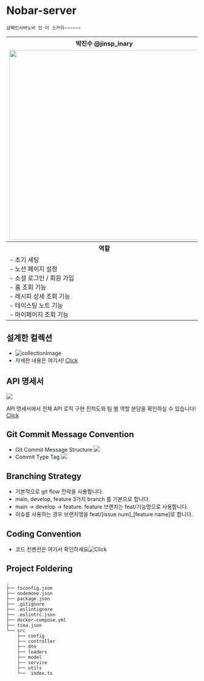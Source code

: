 # Nobar-server
`샴페인서버노바 인 더 스카이~~~~~~`

<div align="center">
	<table>
  <th>박진수 @jinsp_inary</th>
	<th>임승하 @</th>
	<tr>
		<td><img width="500" src="https://s3.us-west-2.amazonaws.com/secure.notion-static.com/8b3f769d-d676-4ce1-a71b-9aa27544a3c3/Untitled.png?X-Amz-Algorithm=AWS4-HMAC-SHA256&X-Amz-Content-Sha256=UNSIGNED-PAYLOAD&X-Amz-Credential=AKIAT73L2G45EIPT3X45%2F20220713%2Fus-west-2%2Fs3%2Faws4_request&X-Amz-Date=20220713T164207Z&X-Amz-Expires=86400&X-Amz-Signature=93a77f32b5f33e5f5e0481dfbf6c6196cfabe6b551448e7d05c501026786ec30&X-Amz-SignedHeaders=host&response-content-disposition=filename%20%3D%22Untitled.png%22&x-id=GetObject"></td>
		<td><img width="500" src="https://i.ibb.co/RpG6ZqW/image.jpg"></td>
	</tr>
<th> 역할</th>
<th> 역할</th>
<tr>
<td>
- 초기 세팅<br>
- 노션 페이지 설정<br>
- 소셜 로그인 / 회원 가입<br>
- 홈 조회 기능<br>
- 레시피 상세 조회 기능<br>
- 테이스팅 노트 기능 <br>
- 마이페이지 조회 기능 <br>
</td>
<td>
- 검색 태그 조회 기능 <br>
- 최근 & 추천 검색어 조회 기능 <br>
- 재료, 칵테일 텍스트 검색 기능 <br>
- 술 태그 검색 조회 기능 <br>
- 칵테일 가이드 상세 조회 기능 <br>
</td>
</tr>
	</table>
</div>

## 설계한 컬렉션
- ![collectionImage](https://s3.us-west-2.amazonaws.com/secure.notion-static.com/04f58ab4-5910-4a88-8e91-2d69ea84d1a2/Group_33682.png?X-Amz-Algorithm=AWS4-HMAC-SHA256&X-Amz-Content-Sha256=UNSIGNED-PAYLOAD&X-Amz-Credential=AKIAT73L2G45EIPT3X45%2F20220713%2Fus-west-2%2Fs3%2Faws4_request&X-Amz-Date=20220713T133940Z&X-Amz-Expires=86400&X-Amz-Signature=674f2145108df6dbadb342546dfdea68af0855bda47338cd6d30937ec464ba0d&X-Amz-SignedHeaders=host&response-content-disposition=filename%20%3D%22Group%252033682.png%22&x-id=GetObject)
- 자세한 내용은 여기서! [Click](https://www.notion.so/DB-collections-790950ea9cd94feba849571051be5f21)


## API 명세서
![](https://s3.us-west-2.amazonaws.com/secure.notion-static.com/944ee8dc-fc5d-4b0f-b549-a2af266bd682/image_12.png?X-Amz-Algorithm=AWS4-HMAC-SHA256&X-Amz-Content-Sha256=UNSIGNED-PAYLOAD&X-Amz-Credential=AKIAT73L2G45EIPT3X45%2F20220713%2Fus-west-2%2Fs3%2Faws4_request&X-Amz-Date=20220713T134614Z&X-Amz-Expires=86400&X-Amz-Signature=e9fef5f8b0b12ad82466ff4d60c78c5721d41604b1e03dbd55bfd7e87669bb0d&X-Amz-SignedHeaders=host&response-content-disposition=filename%20%3D%22image%252012.png%22&x-id=GetObject)

API 명세서에서 전체 API 로직 구현 진척도와 팀 별 역할 분담을 확인하실 수 있습니다!
[Click](https://www.notion.so/api-d68ba5f5ec06464093a42d14c9171d0b)

## Git Commit Message Convention
- Git Commit Message Structure
![](https://s3.us-west-2.amazonaws.com/secure.notion-static.com/7d0a00a6-5f32-4b0b-b2e4-4b28a120d8b1/Untitled.png?X-Amz-Algorithm=AWS4-HMAC-SHA256&X-Amz-Content-Sha256=UNSIGNED-PAYLOAD&X-Amz-Credential=AKIAT73L2G45EIPT3X45%2F20220713%2Fus-west-2%2Fs3%2Faws4_request&X-Amz-Date=20220713T135154Z&X-Amz-Expires=86400&X-Amz-Signature=faf723a9d198455e0c5c448644220e046c1dc6f701e7dc646b0cb1405736e280&X-Amz-SignedHeaders=host&response-content-disposition=filename%20%3D%22Untitled.png%22&x-id=GetObject)
- Commit Type Tag
![](https://www.notion.so/image/https%3A%2F%2Fs3-us-west-2.amazonaws.com%2Fsecure.notion-static.com%2F50f41847-4d67-478f-9264-3324127f5b61%2FUntitled.png?table=block&id=0dee6451-c9e5-4d55-bf90-76a7f1e3f4e2&spaceId=c2c49716-1bd9-4f10-a2ba-246e348c3fbd&width=2000&userId=d3a1ec4b-f86d-4b34-af10-22d2f5b804e7&cache=v2)


## Branching Strategy
- 기본적으로 git flow 전략을 사용합니다.
- main, develop, feature 3가지 branch 를 기본으로 합니다.
- main → develop → feature. feature 브랜치는 feat/기능명으로 사용합니다.
- 이슈를 사용하는 경우 브랜치명을 feat/[issue num]_[feature name]로 합니다.

## Coding Convention
- 코드 컨벤션은 여기서 확인하세요![Click](https://www.notion.so/Coding-Convention-e17614fca75b4e2cb0c774428ae7c8ba)


## Project Foldering

```                 
.
├── tsconfig.json
├── nodemone.json
├── package.json
├── .gitignore
├── .eslintignore
├── .eslintrc.json
├── docker-compose.yml
├── tsoa.json
└── src
    ├── config
    ├── controller
    ├── dto
    ├── loaders
	├── model
    ├── service
	├── utils
    └──  index.ts
```
